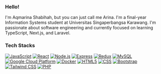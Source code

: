 ### Hello!
I'm Aqmarina Shabihah, but you can just call me Arina. I'm a final-year Information Systems student at Universitas Singaperbangsa Karawang. I'm passionate about software engineering  and currently focused on learning TypeScript, Next.js, and Laravel.

### Tech Stacks
[![JavaScript](https://img.shields.io/badge/javascript-F7DF1E?style=for-the-badge&logo=javascript&logoColor=black)](https://developer.mozilla.org/en-US/docs/Web/JavaScript) 
[![React](https://img.shields.io/badge/React-20232A?style=for-the-badge&logo=react&logoColor=61DAFB)](https://reactjs.org/) 
[![Node.js](https://img.shields.io/badge/node.js-43853D?style=for-the-badge&logo=node.js&logoColor=white)](https://nodejs.org/) 
[![Express](https://img.shields.io/badge/express-000000?style=for-the-badge&logo=express&logoColor=white)](https://expressjs.com/) 
[![Redux](https://img.shields.io/badge/Redux-593D88?style=for-the-badge&logo=redux&logoColor=white)](https://redux.js.org/)
[![MySQL](https://img.shields.io/badge/mysql-4479A1?style=for-the-badge&logo=mysql&logoColor=white)](https://www.mysql.com/) 
[![Google Cloud Platform](https://img.shields.io/badge/google_cloud-4285F4?style=for-the-badge&logo=google-cloud&logoColor=white)](https://cloud.google.com/) 
[![Docker](https://img.shields.io/badge/docker-2496ED?style=for-the-badge&logo=docker&logoColor=white)](https://www.docker.com/)
[![HTML5](https://img.shields.io/badge/html5-E34F26?style=for-the-badge&logo=html5&logoColor=white)](https://developer.mozilla.org/en-US/docs/Web/Guide/HTML/HTML5) 
[![CSS](https://img.shields.io/badge/css3-1572B6?style=for-the-badge&logo=css3&logoColor=white)](https://developer.mozilla.org/en-US/docs/Web/CSS) 
[![Bootstrap](https://img.shields.io/badge/bootstrap-563D7C?style=for-the-badge&logo=bootstrap&logoColor=white)](https://getbootstrap.com/) 
[![Tailwind CSS](https://img.shields.io/badge/Tailwind_CSS-38B2AC?style=for-the-badge&logo=tailwind-css&logoColor=white)](https://tailwindcss.com/) 
[![PHP](https://img.shields.io/badge/php-777BB4?style=for-the-badge&logo=php&logoColor=white)](https://www.php.net/) 
